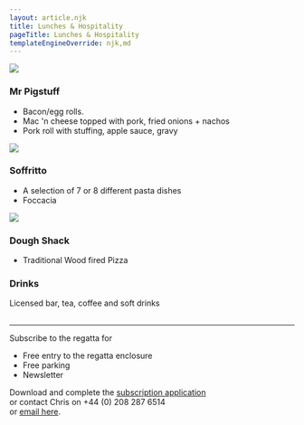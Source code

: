 ```yaml
---
layout: article.njk
title: Lunches & Hospitality
pageTitle: Lunches & Hospitality
templateEngineOverride: njk,md
---
```

<div id="nav" style="display:none">1</div>
<div class="foodmenu">
<img src="/images/Mr%20Pigstuff.jpg">
	<h3>Mr Pigstuff</h3>
	<ul>
        <li>Bacon/egg rolls.</li>
		<li>Mac 'n cheese topped with pork, fried onions + nachos</li>
		<li>Pork roll with stuffing, apple sauce, gravy</li>
    </ul>
</div>

<div class="foodmenu">
    <img src="/images/Soffrito.jpg">
	<h3>Soffritto</h3>
    <ul>
        <li>A selection of 7 or 8 different pasta dishes</li>
		<li>Foccacia</li>
	</ul>
</div>

<div class="foodmenu">
    <img src="/images/Dough_Shack.jpg">
    <h3>Dough Shack</h3>
	<ul>
        <li>Traditional Wood fired Pizza</li>
    </ul>
</div>
        <h3>Drinks</h3>
<!--    <p>Licensed bar, with real ale, wine, tea, coffee and soft drinks</p>-->
        <p>Licensed bar, tea, coffee and soft drinks</p>
        <hr style="margin-top:30px;">
<div class="foodmenu">
<p class="stronger">Subscribe to the regatta for</p>
<ul><li>Free entry to the regatta enclosure</li>
   <li>Free parking</li>
   <li>Newsletter</li>
</ul>

<p>Download and complete the <a href="/pdfs/SubscribersForm.pdf">subscription application</a><br>or
	        contact Chris on +44 (0) 208 287 6514<br>or <a href="javascript:popUp('email-form.php?contact=3')">email
	        here</a>.</p>
</div>